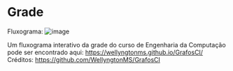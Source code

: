 # Grade

Fluxograma:
![image](../../../../files/images/grade.png)


Um fluxograma interativo da grade do curso de Engenharia da Computação pode ser encontrado aqui:
https://wellyngtonms.github.io/GrafosCI/
Créditos: https://github.com/WellyngtonMS/GrafosCI